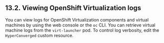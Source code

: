 ## 13.2. Viewing OpenShift Virtualization logs




You can view logs for OpenShift Virtualization components and virtual machines by using the web console or the `oc` CLI. You can retrieve virtual machine logs from the `virt-launcher` pod. To control log verbosity, edit the `HyperConverged` custom resource.

